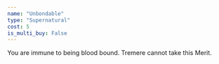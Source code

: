 ```yaml
---
name: "Unbondable"
type: "Supernatural"
cost: 5
is_multi_buy: False
---
```


You are immune to being blood bound. Tremere cannot take this Merit.